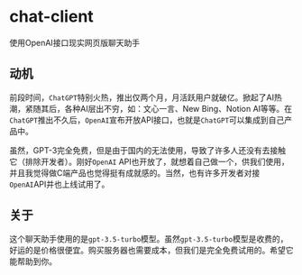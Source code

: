 # chat-client

使用OpenAI接口现实网页版聊天助手


## 动机

前段时间，`ChatGPT`特别火热，推出仅两个月，月活跃用户就破亿。掀起了AI热潮，紧随其后，各种AI层出不穷，如：文心一言、New Bing、Notion AI等等。在`ChatGPT`推出不久后，`OpenAI`宣布开放API接口，也就是`ChatGPT`可以集成到自己产品中。

虽然，GPT-3完全免费，但是由于国内的无法使用，导致了许多人还没有去接触它（排除开发者）。刚好`OpenAI` API也开放了，就想着自己做一个，供我们使用，并且我觉得做C端产品也觉得挺有成就感的。当然，也有许多开发者对接`OpenAI`API并也上线试用了。


## 关于

这个聊天助手使用的是`gpt-3.5-turbo`模型。虽然`gpt-3.5-turbo`模型是收费的，好运的是价格很便宜。购买服务器也需要成本，但我们是完全免费试用的。希望它能帮助到你。